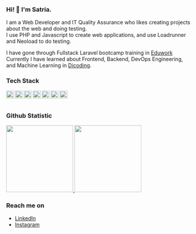 ### Hi! 👋 I'm Satria.

I am a Web Developer and IT Quality Assurance who likes creating projects about the web and doing testing.\
I use PHP and Javascript to create web applications, and use Loadrunner and Neoload to do testing.

I have gone through Fullstack Laravel bootcamp training in [Eduwork](www.eduwork.id)\
Currently I have learned about Frontend, Backend, DevOps Engineering, and Machine Learning in [Dicoding](https://www.dicoding.com/academies/my).

### Tech Stack
  <a href="#"><img align="left" alt="JavaScript" title="JavaScript" width="21px" src="https://upload.wikimedia.org/wikipedia/commons/9/99/Unofficial_JavaScript_logo_2.svg" /></a>
  <a href="https://nodejs.org/"><img align="left" alt="NodeJS" title="Node JS" width="21px" src="https://seeklogo.com/images/N/nodejs-logo-FBE122E377-seeklogo.com.png" /></a>
  <a href="https://reactjs.org/"><img align="left" alt="React" title="React" width="21px" src="https://cdn.worldvectorlogo.com/logos/react-2.svg" /></a>
  <a href="https://hapi.dev/"><img align="left" alt="Hapi" title="Hapi (NodeJS HTTP Framework)" width="21px" src="https://avatars.githubusercontent.com/u/3774533?s=200&v=4" /></a>
  <a href="https://www.php.net/"><img align="left" alt="PHP" title="PHP" width="21px" src="https://cdn.cdnlogo.com/logos/p/71/php.svg" /></a>
  <a href="https://laravel.com/"><img align="left" alt="Laravel" title="Laravel (PHP Framework)" width="21px" src="https://cdn.cdnlogo.com/logos/l/57/laravel.svg" /></a>
  <a href="https://codeigniter.com/"><img align="left" alt="Codeigniter" title="Codeigniter (PHP Framework)" width="21px" src="https://cdn.cdnlogo.com/logos/c/31/codeigniter.svg" /></a>
  <br>
  <br>
  
### Github Statistic
<p align="left">
<a href="https://github.com/satria97">
  <img height="180em" src="https://github-readme-stats-eight-theta.vercel.app/api?username=satria97&show_icons=true&theme=algolia&include_all_commits=true&count_private=true"/>
  <img height="180em" src="https://github-readme-stats-eight-theta.vercel.app/api/top-langs/?username=satria97&layout=compact&langs_count=8&theme=algolia"/>
</a>
</p>

### Reach me on
- <a href="https://www.linkedin.com/in/satriagarlan/">LinkedIn</a>
- <a href="https://www.instagram.com/satriagarlan/">Instagram</a>
